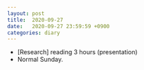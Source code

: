 ```yaml
---
layout: post
title:  2020-09-27
date:   2020-09-27 23:59:59 +0900
categories: diary
---
```


- [Research] reading 3 hours (presentation)
- Normal Sunday.

